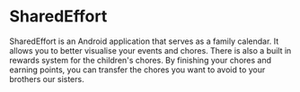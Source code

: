 # SharedEffort

SharedEffort is an Android application that serves as a family calendar. It allows you to better visualise your events and chores. 
There is also a built in rewards system for the children's chores. By finishing your chores and earning points, you can transfer the chores you want to avoid to your brothers our sisters.
